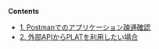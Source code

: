 **Contents**

- [1. Postmanでのアプリケーション疎通確認](3.利用手順/1.Postmanでのアプリケーション疎通確認.md)
- [2. 外部APIからPLATを利用したい場合](3.利用手順/2.外部APIからPLATを利用したい場合.md)
